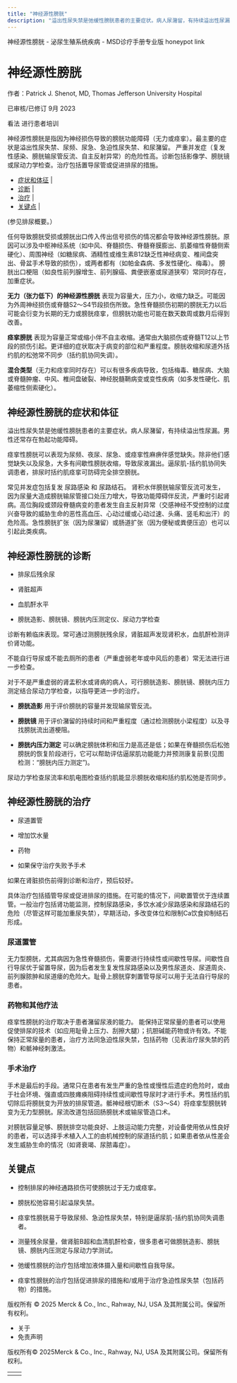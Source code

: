 ```yaml
---
title: "神经源性膀胱"
description: "溢出性尿失禁是弛缓性膀胱患者的主要症状。病人尿潴留，有持续溢出性尿漏。男性还常存在勃起功能障碍。"
---
```


﻿神经源性膀胱 \- 泌尿生殖系统疾病 \- MSD诊疗手册专业版 honeypot link

# 神经源性膀胱

作者：Patrick J. Shenot, MD, Thomas Jefferson University Hospital

已审核/已修订 9月 2023

看法 进行患者培训

神经源性膀胱是指因为神经损伤导致的膀胱功能障碍（无力或痉挛）。最主要的症状是溢出性尿失禁、尿频、尿急、急迫性尿失禁、和尿潴留。 严重并发症（复发性感染、膀胱输尿管反流、自主反射异常）的危险性高。诊断包括影像学、膀胱镜或尿动力学检查。治疗包括置导尿管或促进排尿的措施。

- [症状和体征](#症状和体征_v1052271_zh) \|
- [诊断](#诊断_v1052283_zh) \|
- [治疗](#治疗_v1052302_zh) \|
- [关键点](#关键点_v7369383_zh) \|

(参见排尿概要。）

任何导致膀胱受损或膀胱出口传入传出信号损伤的情况都会导致神经源性膀胱。原因可以涉及中枢神经系统（如中风、脊髓损伤、脊髓脊膜膨出、肌萎缩性脊髓侧索硬化）、周围神经（如糖尿病、酒精性或维生素B12缺乏性神经病变、椎间盘突出、骨盆手术导致的损伤），或两者都有（如帕金森病、多发性硬化、梅毒）。 膀胱出口梗阻（如良性前列腺增生、前列腺癌、粪便嵌塞或尿道狭窄）常同时存在，加重症状。

**无力（张力低下）的神经源性膀胱** 表现为容量大，压力小，收缩力缺乏。可能因为外周神经损伤或脊髓S2～S4节段损伤所致。急性脊髓损伤初期的膀胱无力以后可能会衍变为长期的无力或膀胱痉挛，但膀胱功能也可能在数天数周或数月后得到改善。

**痉挛膀胱** 表现为容量正常或缩小伴不自主收缩。通常由大脑损伤或脊髓T12以上节段的损伤引起。更详细的症状取决于病变的部位和严重程度。膀胱收缩和尿道外括约肌的松弛常不同步（括约肌协同失调）。

**混合类型**（无力和痉挛同时存在）可以有很多疾病导致，包括梅毒、糖尿病、大脑或脊髓肿瘤、中风、椎间盘破裂、神经脱髓鞘病变或变性疾病（如多发性硬化、肌萎缩性侧索硬化）。

## 神经源性膀胱的症状和体征

溢出性尿失禁是弛缓性膀胱患者的主要症状。病人尿潴留，有持续溢出性尿漏。男性还常存在勃起功能障碍。

痉挛性膀胱可以表现为尿频、夜尿、尿急、或痉挛性麻痹伴感觉缺失。除非他们感觉缺失以及尿急，大多有间歇性膀胱收缩，导致尿液漏出。逼尿肌-括约肌协同失调患者，排尿时括约肌痉挛可防碍完全排空膀胱。

常见并发症包括复发 尿路感染 和 尿路结石。 肾积水伴膀胱输尿管反流可发生，因为尿量大造成膀胱输尿管接口处压力增大，导致功能障碍伴反流，严重时引起肾病。高位胸段或颈段脊髓病变的患者发生自主反射异常（交感神经不受控制的过度兴奋导致的威胁生命的恶性高血压、心动过缓或心动过速、头痛、竖毛和出汗）的危险高。急性膀胱扩张（因为尿潴留）或肠道扩张（因为便秘或粪便压迫）也可以引起此类疾病。

## 神经源性膀胱的诊断

- 排尿后残余尿

- 肾脏超声

- 血肌酐水平

- 膀胱造影、膀胱镜、膀胱内压测定仪、尿动力学检查


诊断有赖临床表现。常可通过测膀胱残余尿，肾脏超声发现肾积水，血肌酐检测评价肾功能。

不能自行导尿或不能去厕所的患者（严重虚弱老年或中风后的患者）常无法进行进一步检查。

对于不是严重虚弱的肾盂积水或肾病的病人，可行膀胱造影、膀胱镜、膀胱内压力测定结合尿动力学检查，以指导更进一步的治疗。

- **膀胱造影** 用于评价膀胱的容量并发现输尿管反流。

- **膀胱镜** 用于评价潴留的持续时间和严重程度（通过检测膀胱小梁程度）以及寻找膀胱流出道梗阻。

- **膀胱内压力测定** 可以确定膀胱体积和压力是高还是低；如果在脊髓损伤后松弛膀胱的恢复阶段进行，它可以帮助评估逼尿肌功能能力并预测康复前景(见图检测：“膀胱内压力测定”)。


尿动力学检查尿流率和肌电图检查括约肌能显示膀胱收缩和括约肌松弛是否同步。

## 神经源性膀胱的治疗

- 尿道置管

- 增加饮水量

- 药物

- 如果保守治疗失败予手术


如果在肾脏损伤前得到诊断和治疗，预后较好。

具体治疗包括插管导尿或促进排尿的措施。在可能的情况下，间歇置管优于连续置管。一般治疗包括肾功能监测，控制尿路感染，多饮水减少尿路感染和尿路结石的危险（尽管这样可能加重尿失禁），早期活动，多改变体位和限制Ca饮食抑制结石形成。

### 尿道置管

无力型膀胱，尤其病因为急性脊髓损伤，需要进行持续性或间歇性导尿。间歇性自行导尿优于留置导尿，因为后者发生复发性尿路感染以及男性尿道炎、尿道周炎、前列腺脓肿和尿道瘘的危险大。耻骨上膀胱穿刺置管导尿可以用于无法自行导尿的患者。

### 药物和其他疗法

痉挛性膀胱的治疗取决于患者潴留尿液的能力。 能保持正常尿量的患者可以使用促使排尿的技术（如应用耻骨上压力、刮擦大腿）；抗胆碱能药物或许有效。不能保持正常尿量的患者，治疗方法同急迫性尿失禁，包括药物（见表治疗尿失禁的药物）和骶神经刺激法。

### 手术治疗

手术是最后的手段。通常只在患者有发生严重的急性或慢性后遗症的危险时，或由于社会环境、强直或四肢瘫痪阻碍持续性或间歇性导尿时才进行手术。男性括约肌切除后将膀胱变为开放的排尿管道。骶神经根切断术（S3～S4）将痉挛型膀胱转变为无力型膀胱。尿流改道包括回肠膀胱术或输尿管造口术。

对膀胱容量足够、膀胱排空功能良好、上肢运动能力完整，对设备使用依从性良好的患者，可以选择手术植入人工的由机械控制的尿道括约肌；如果患者依从性差会发生威胁生命的情况（如肾衰竭、尿脓毒症）。

## 关键点

- 控制排尿的神经通路损伤可使膀胱过于无力或痉挛。

- 膀胱松弛容易引起溢尿失禁。

- 痉挛性膀胱易于导致尿频、急迫性尿失禁，特别是逼尿肌-括约肌协同失调患者。

- 测量残余尿量，做肾脏B超和血清肌酐检查，很多患者可做膀胱造影、膀胱镜、膀胱内压测定与尿动力学测试。

- 弛缓性膀胱的治疗包括增加液体摄入量和间歇性自我导尿。

- 痉挛性膀胱的治疗包括促进排尿的措施和/或用于治疗急迫性尿失禁（包括药物）的措施。




版权所有 © 2025
Merck & Co., Inc., Rahway, NJ, USA 及其附属公司。保留所有权利。

- 关于
- 免责声明

版权所有© 2025Merck & Co., Inc., Rahway, NJ, USA 及其附属公司。保留所有权利。

|     |     |
| --- | --- |
|  |  |